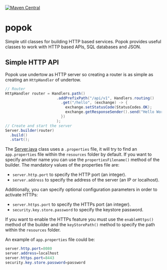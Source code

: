 [![Maven Central](https://maven-badges.herokuapp.com/maven-central/com.popokis/popok/badge.svg)](https://maven-badges.herokuapp.com/maven-central/com.popokis/popok)

# popok
Simple util classes for building HTTP based services. Popok provides useful classes to work with HTTP based APIs, SQL databases
and JSON.

## Simple HTTP API

Popok use undertow as HTTP server so creating a router is as simple as creating an `HttpHandler` of undertow.

```java
// Router
HttpHandler router = Handlers.path()
                       .addPrefixPath("/api/v1", Handlers.routing()
                         .get("/hello", (exchange) -> {
                           exchange.setStatusCode(StatusCodes.OK);
                           exchange.getResponseSender().send("Hello World!");
                         })
                       );
// Create and start the server
Server.builder(router)
  .build()
  .start();
```
The [Server.java](/src/main/java/com/popokis/popok/http/Server.java) class uses a `.properties` file, it will try to find
an `app.properties` file within the `resources` folder by default. If you want to specify another name you can use the
`propertiesFilename()` method of the builder. The mandatory values of the properties file are:

* `server.http.port` to specify the HTTP port (an integer).
* `server.address` to specify the address of the server (an IP or localhost).

Additionally, you can specify optional configuration parameters in order to activate HTTPs:

* `server.https.port` to specify the HTTPs port (an integer).
* `security.key.store.password` to specify the keystore password.

If you want to enable the HTTPs feature you must use the `enableHttps()` method of the builder and the `keyStorePath()` method
to specify the path within the `resources` folder.

An example of `app.properties` file could be:

```java
server.http.port=8080
server.address=localhost
server.https.port=8443
security.key.store.password=password
```
